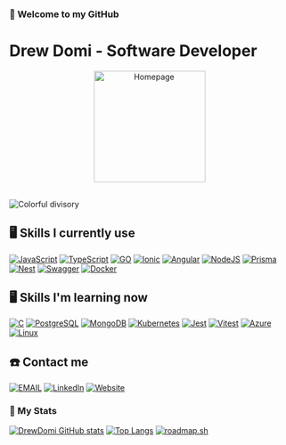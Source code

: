### 👋 Welcome to my GitHub
# Drew Domi - Software Developer

<div align="center">
  <a href="https://drewdomi.com" target="_blank">
    <img width="200" src="https://drewdomi.com/homepage.webp" alt="Homepage">
  </a>
</div>
<br>

![Colorful divisory](https://i.imgur.com/waxVImv.png)

## 🖥️ Skills I currently use
[![JavaScript](https://img.shields.io/badge/JavaScript-F7DF1E?style=for-the-badge&logo=javascript&logoColor=000)](#)
[![TypeScript](https://img.shields.io/badge/TypeScript-3178C6?style=for-the-badge&logo=typescript&logoColor=fff)](#)
[![GO](https://img.shields.io/badge/Go-00ADD8?style=for-the-badge&logo=go&logoColor=white)](#)
[![Ionic](https://img.shields.io/badge/Ionic-3880FF?style=for-the-badge&logo=ionic&logoColor=white)](#)
[![Angular](https://img.shields.io/badge/Angular-DD0031?style=for-the-badge&logo=angular&logoColor=white)](#)
[![NodeJS](https://img.shields.io/badge/Node.js-6DA55F?style=for-the-badge&logo=node.js&logoColor=white)](#)
[![Prisma](https://img.shields.io/badge/Prisma-2D3748?style=for-the-badge&logo=prisma&logoColor=white)](#)
[![Nest](https://img.shields.io/badge/Nest.js-%23E0234E.svg?style=for-the-badge&logo=nestjs&logoColor=white)](#)
[![Swagger](https://img.shields.io/badge/swagger-85ea2d?style=for-the-badge&logo=swagger&logoColor=173647)](#)
[![Docker](https://img.shields.io/badge/Docker-0399f7.svg?&style=for-the-badge&logo=Docker&logoColor=white)](#)

## 🖥️ Skills I'm learning now
[![C](https://img.shields.io/badge/C-00599C?style=for-the-badge&logo=c&logoColor=white)](#)
[![PostgreSQL](https://img.shields.io/badge/PostgreSQL-316192?style=for-the-badge&logo=postgresql&logoColor=white)](#)
[![MongoDB](https://img.shields.io/badge/MongoDB-4EA94B?style=for-the-badge&logo=mongodb&logoColor=white)](#)
[![Kubernetes](https://img.shields.io/badge/kubernetes-%23326ce5.svg?style=for-the-badge&logo=kubernetes&logoColor=white)](#)
[![Jest](https://img.shields.io/badge/Jest-C21325?style=for-the-badge&logo=jest&logoColor=fff)](#)
[![Vitest](https://img.shields.io/badge/Vitest-6E9F18?style=for-the-badge&logo=vitest&logoColor=fff)](#)
[![Azure](https://custom-icon-badges.demolab.com/badge/Microsoft%20Azure-0089D6?style=for-the-badge&logo=msazure&logoColor=white)](#)
[![Linux](https://img.shields.io/badge/Linux-FCC624?style=for-the-badge&logo=linux&logoColor=black)](#)

## ☎️ Contact me
[![EMAIL](https://img.shields.io/badge/Email-222222?style=for-the-badge&logo=protonmail&logoColor=white)](mailto:contato@drewdomi.com)
[![LinkedIn](https://custom-icon-badges.demolab.com/badge/LinkedIn-0A66C2?style=for-the-badge&logo=linkedin-white&logoColor=fff)](https://www.linkedin.com/in/drewdomi)
[![Website](https://img.shields.io/badge/♠_Website-000000?style=for-the-badge&logo=)](https://drewdomi.com)

### 🌟 My Stats
[![DrewDomi GitHub stats](https://github-readme-stats.vercel.app/api?username=drewdomi&show_icons=true&theme=dark&hide=stars,issues)](#)
[![Top Langs](https://github-readme-stats.vercel.app/api/top-langs/?username=drewdomi&layout=compact&theme=dark&hide=html,shell,scheme,lua,css,scss,sass,python,mdx,md)](#)
[![roadmap.sh](https://roadmap.sh/card/wide/64885cae52e24cb0dbb1611d?variant=dark&roadmaps=golang%2Cjava%2Cbackend%2Cangular)](#)

